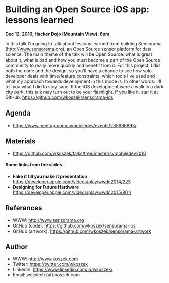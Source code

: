 # Building an Open Source iOS app: lessons learned

**Dec 12, 2016, Hacker Dojo (Mountain View), 6pm**

In this talk I'm going to talk about lessons learned from building Sensorama
(http://www.sensorama.org), an Open Source sensor platform for data science.
The main theme of the talk will be Open Source: what is great about it, what
is bad and how you must become a part of the Open Source
community to really move quickly and benefit from it.
For this project, I did both the code and the design, so you'll have a chance to see how
solo-developer deals with time/feature constraints, which tools I've used
and what my approach towards development in this mode is.
In other words: I'll tell you what I did to stay sane.
If the iOS development were a walk in a dark city park, this talk may turn
out to be your flashlight. If you like it, star it at GitHub:
https://github.com/wkoszek/sensorama-ios

## Agenda

- https://www.meetup.com/svmobiledev/events/235836893/

## Materials

- https://github.com/wkoszek/talks/tree/master/svmobiledev2016

#### Some links from the slides

- **Fake it till you make it presentation** https://developer.apple.com/videos/play/wwdc2014/223
- **Designing for Future Hardware** https://developer.apple.com/videos/play/wwdc2015/801/

## References

- WWW: http://www.sensorama.org
- GitHub (code): https://github.com/wkoszek/sensorama-ios
- GitHub (artwork): https://github.com/wkoszek/sensorama-artwork

## Author

- WWW: http://www.koszek.com
- Twitter: https://twitter.com/wkoszek
- LinkedIn: https://www.linkedin.com/in/wkoszek/
- Email: wojciech (at) koszek.com
